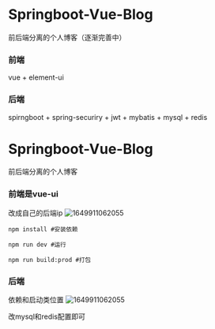 # Springboot-Vue-Blog
前后端分离的个人博客（逐渐完善中）
### 前端
vue + element-ui

### 后端
spirngboot + spring-securiry + jwt + mybatis + mysql + redis

# Springboot-Vue-Blog
前后端分离的个人博客

### 前端是vue-ui

改成自己的后端ip
![1649911062055](https://user-images.githubusercontent.com/73115010/163314613-d93da7f6-15c8-4458-bd77-7eec7e9d367d.png)

```
npm install #安装依赖

npm run dev #运行

npm run build:prod #打包
```

### 后端
依赖和启动类位置
![1649911062055](https://user-images.githubusercontent.com/73115010/163314655-7db22c05-0e99-4045-b0e1-9440c35afd8d.png)

改mysql和redis配置即可
